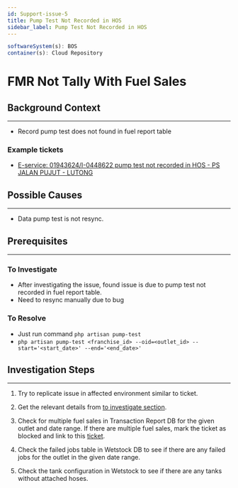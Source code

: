 ```yaml
---
id: Support-issue-5
title: Pump Test Not Recorded in HOS
sidebar_label: Pump Test Not Recorded in HOS
---
```


```javascript
softwareSystem(s): BOS
container(s): Cloud Repository
```

# FMR Not Tally With Fuel Sales

## Background Context

***

* Record pump test does not found in fuel report table

### Example tickets

* [E-service: 01943624/I-0448622 pump test not recorded in HOS - PS JALAN PUJUT - LUTONG](https://app.clickup.com/t/86cu0j6fx)

## Possible Causes

***

* Data pump test is not resync.

## Prerequisites

***

### To Investigate

* After investigating the issue, found issue is due to pump test not recorded in fuel report table.
* Need to resync manually due to bug

### To Resolve

* Just run command `php artisan pump-test`
* `php artisan pump-test <franchise_id> --oid=<outlet_id> --start='<start_date>' --end='<end_date>'`

## Investigation Steps

***

1. Try to replicate issue in affected environment similar to ticket.

2. Get the relevant details from [to investigate section](https://gitlab.teratotech.com/ronpos/technical-documentation/-/blob/main/knowledge-base/support-issues/pump-test-not-recorded-in-hos.md?ref_type=heads#to-investigate).

3. Check for multiple fuel sales in Transaction Report DB for the given outlet and date range. If there are multiple fuel sales, mark the ticket as blocked and link to this [ticket](https://app.clickup.com/t/862k9d35b).

4. Check the failed jobs table in Wetstock DB to see if there are any failed jobs for the outlet in the given date range.

5. Check the tank configuration in Wetstock to see if there are any tanks without attached hoses.
